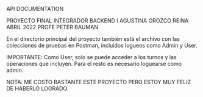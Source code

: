 API DOCUMENTATION 

PROYECTO FINAL INTEGRADOR BACKEND I
AGUSTINA OROZCO REINA
ABRIL 2022
PROFE PETER BAUMAN


En el directorio principal del proyecto también está el archivo con las colecciones de pruebas en Postman, incluidos logueos como Admin y User. 

IMPORTANTE: Como User, solo se puede acceder a los turnos y las operaciones que incluyen. Para el resto es necesario loguearse como admin.



NOTA: ME COSTO BASTANTE ESTE PROYECTO PERO ESTOY MUY FELIZ DE HABERLO LOGRADO.
